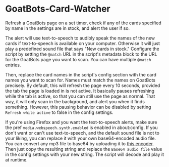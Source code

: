 # GoatBots-Card-Watcher
Refresh a GoatBots page on a set timer, check if any of the cards specified by name in the settings are in stock, and alert the user if so.

The alert will use text-to-speech to audibly speak the names of the new cards if text-to-speech is available on your computer. Otherwise it will just play a predefined sound file that says "New cards in stock." Configure the script by setting the `@match` URL in the script's metadata block to the URL for the GoatBots page you want to scan. You can have multiple `@match` entries.

Then, replace the card names in the script's config section with the card names you want to scan for. Names must match the names on GoatBots precisely. By default, this will refresh the page every 10 seconds, provided the tab the page is loaded in is not active. It basically pauses refreshing while the tab is active, so that you can still use the page as normal. That way, it will only scan in the background, and alert you when it finds something. However, this pausing behavior can be disabled by setting `Refresh while active` to false in the config settings.

If you're using Firefox and you want the text-to-speech alerts, make sure the pref `media.webspeech.synth.enabled` is enabled in about:config. If you don't want or can't use text-to-speech, and the default sound file is not to your liking, you can replace it with your own base64-encoded audio file. You can convert any mp3 file to base64 by uploading it to [this encoder](https://codepen.io/xewl/pen/NjyRJx). Then just copy the resulting string and replace the `Base64 audio file` value in the config settings with your new string. The script will decode and play it at runtime.